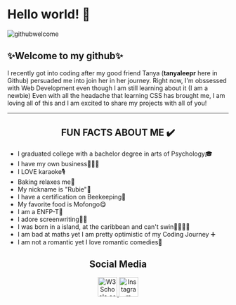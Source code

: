 <h1> Hello world! 👋 </h1>

![githubwelcome](https://user-images.githubusercontent.com/95339945/147789506-196507ff-5e61-4c31-8ce4-e242d7d26e29.gif)

<h2 align="left">✨Welcome to my github✨</h2>

<p> I recently got into coding after my good friend Tanya (<b>tanyaleepr</b> here in Github) persuaded me into join her in
  her journey. Right now, I'm obssessed with Web Development even though I am still learning about it (I am a newbie)
  Even with all the headache that learning CSS has brought me, I am loving all of this and I am excited to share my projects
with all of you!</p>

<hr>

<h2 align="center"> FUN FACTS ABOUT ME ✔️</h2>

<ul>
  <li>I graduated college with a bachelor degree in arts of Psychology🎓</li>
  <li> I have my own business👩🏽‍💼</li>
  <li>I LOVE karaoke🎙️</li>
  <li>Baking relaxes me🎂 </li>
  <li>My nickname is "Rubie"💎 </li>
  <li>I have a certification on Beekeeping🐝</li>
  <li>My favorite food is Mofongo😋</li>
  <li>I am a ENFP-T💚</li>
  <li>I adore screenwriting✍🏽</li>
  <li>I was born in a island, at the caribbean and can't swin🚫🏊🏽‍♀️ </li>
  <li> I am bad at maths yet I am pretty optimistic of my Coding Journey ➕ </li>
  <li> I am not a romantic yet I love romantic comedies💖</li>
</ul>

<h2 align="center"> Social Media </h2>

<p align="center">

<a href="https://www.twitter.com/gnesismrtz">
<img src="https://img.icons8.com/ios-filled/50/000000/twitter.png" alt="W3Schools.com" width="44" height="44">
</a>

<a href="https://www.instagram.com/rubiemartinez">
<img src="https://img.icons8.com/ios-filled/50/000000/instagram-new" alt="Instagram" width="44" height="44">
</a>

</p>

